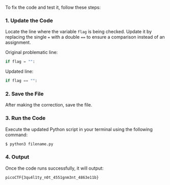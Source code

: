 To fix the code and test it, follow these steps:

### 1. **Update the Code**
Locate the line where the variable `flag` is being checked. Update it by replacing the single `=` with a double `==` to ensure a comparison instead of an assignment.

Original problematic line:  
```python
if flag = "":
```  

Updated line:  
```python
if flag == "":
```

### 2. **Save the File**
After making the correction, save the file.

### 3. **Run the Code**
Execute the updated Python script in your terminal using the following command:

```bash
$ python3 filename.py
```

### 4. **Output**
Once the code runs successfully, it will output:  

```
picoCTF{3qu4l1ty_n0t_4551gnm3nt_4863e11b}
```
